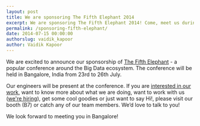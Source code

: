 ```yaml
---
layout: post
title: We are sponsoring The Fifth Elephant 2014
excerpt: We are sponsoring The Fifth Elephant 2014! Come, meet us during the conference in Bangalore.
permalink: /sponsoring-fifth-elephant/
date: 2014-07-15 00:00:00
authorslug: vaidik_kapoor
author: Vaidik Kapoor
---
```


We are excited to announce our sponsorship of
[The Fifth Elephant](https://fifthelephant.in) - a popular conference around
the Big Data ecosystem. The conference will be held in Bangalore, India
from 23rd to 26th July.

Our engineers will be present at the conference. If you are [interested in our
work](http://github.com/wingify), want to know more about what we are doing,
want to work with us ([we're hiring](http://wingify.com/careers)), get some
cool goodies or just want to say Hi!, please visit our booth (B7) or catch any
of our team members. We’d love to talk to you!

We look forward to meeting you in Bangalore!
